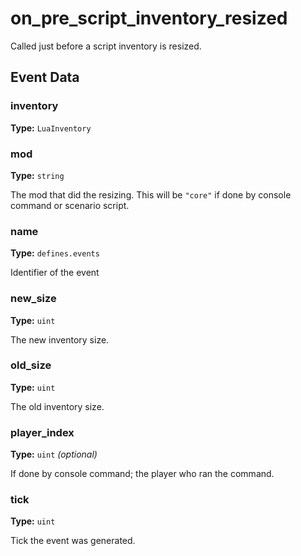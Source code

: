 # on_pre_script_inventory_resized

Called just before a script inventory is resized.

## Event Data

### inventory

**Type:** `LuaInventory`

### mod

**Type:** `string`

The mod that did the resizing. This will be `"core"` if done by console command or scenario script.

### name

**Type:** `defines.events`

Identifier of the event

### new_size

**Type:** `uint`

The new inventory size.

### old_size

**Type:** `uint`

The old inventory size.

### player_index

**Type:** `uint` *(optional)*

If done by console command; the player who ran the command.

### tick

**Type:** `uint`

Tick the event was generated.

